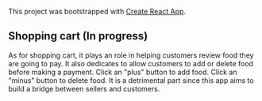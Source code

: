 This project was bootstrapped with [Create React App](https://github.com/facebook/create-react-app).

## Shopping cart (In progress)
As for shopping cart, it plays an role in helping customers review food they are going to pay. It also dedicates to allow customers to add or delete food before making a payment. Click an "plus" button to add food. Click an "minus" button to delete food. It is a detrimental part since this app aims to build a bridge between sellers and customers.